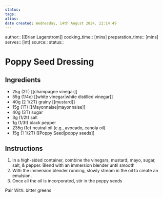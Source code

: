 ```yaml
---
status:
tags:
alias:
date created: Wednesday, 14th August 2024, 22:14:49
---
```


author:: [[Brian Lagerstrom]]
cooking_time:: [mins]
preparation_time:: [mins]
serves:: [int]
source::
status::

# Poppy Seed Dressing

## Ingredients

- 25g (2T) [[champagne vinegar]]
- 55g (1/4c) [[white vinegar|white distilled vinegar]]
- 40g (2 1/2T) grainy [[mustard]]
- 15g (1T) [[Mayonnaise|mayonnaise]]
- 40g (3T) sugar
- 3g (1/2t) salt
- 1g (1/3t) black pepper
- 235g (1c) neutral oil (e.g., avocado, canola oil)
- 15g (1 1/2T) [[Poppy Seed|poppy seeds]]

## Instructions

1. In a high-sided container, combine the vinegars, mustard, mayo, sugar, salt, & pepper. Blend with an immersion blender until smooth
2. With the immersion blender running, slowly stream in the oil to create an emulsion.
3. Once all the oil is incorporated, stir in the poppy seeds

Pair With: bitter greens